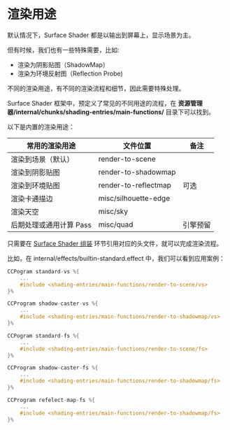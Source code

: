 # 渲染用途

默认情况下，Surface Shader 都是以输出到屏幕上，显示场景为主。

但有时候，我们也有一些特殊需要，比如:
- 渲染为阴影贴图（ShadowMap）
- 渲染为环境反射图（Reflection Probe)

不同的渲染用途，有不同的渲染流程和细节，因此需要特殊处理。

Surface Shader 框架中，预定义了常见的不同用途的流程，在 **资源管理器/internal/chunks/shading-entries/main-functions/** 目录下可以找到。

以下是内置的渲染用途：

| 常用的渲染用途       | 文件位置             | 备注|
| -------------------- | -------------------- | --- |
| 渲染到场景（默认）   | render-to-scene      ||
| 渲染到阴影贴图       | render-to-shadowmap  ||
| 渲染到环境贴图       | render-to-reflectmap | 可选 |
| 渲染卡通描边         | misc/silhouette-edge ||
| 渲染天空             | misc/sky             ||
| 后期处理或通用计算 Pass | misc/quad            | 引擎预留 |

只需要在 [Surface Shader 组装](./shader-assembly.md) 环节引用对应的头文件，就可以完成渲染流程。

比如，在 internal/effects/builtin-standard.effect 中，我们可以看到应用案例：

```glsl
CCPogram standard-vs %{
    ...
    #include <shading-entries/main-functions/render-to-scene/vs>
}%

CCProgram shadow-caster-vs %{
    ...
    #include <shading-entries/main-functions/render-to-shadowmap/vs>
}%

CCPogram standard-fs %{
    ...
    #include <shading-entries/main-functions/render-to-scene/fs>
}%

CCProgram shadow-caster-fs %{
    ...
    #include <shading-entries/main-functions/render-to-shadowmap/fs>
}%

CCProgram refelect-map-fs %{
    ...
    #include <shading-entries/main-functions/render-to-shadowmap/fs>
}%
```

